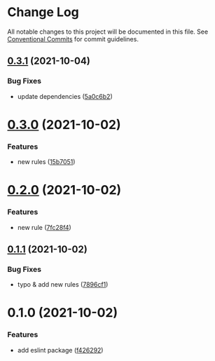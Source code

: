 # Change Log

All notable changes to this project will be documented in this file.
See [Conventional Commits](https://conventionalcommits.org) for commit guidelines.

## [0.3.1](https://github.com/PaleBluDot/lint-config/compare/@palebludot/eslint-config@0.3.0...@palebludot/eslint-config@0.3.1) (2021-10-04)


### Bug Fixes

* update dependencies ([5a0c6b2](https://github.com/PaleBluDot/lint-config/commit/5a0c6b2df2ae142f17323c42065389e4ed61e967))





# [0.3.0](https://github.com/PaleBluDot/lint-config/compare/@palebludot/eslint-config@0.2.0...@palebludot/eslint-config@0.3.0) (2021-10-02)


### Features

* new rules ([15b7051](https://github.com/PaleBluDot/lint-config/commit/15b7051ee49938a705ed2a667345cc0fb6fbca7c))





# [0.2.0](https://github.com/PaleBluDot/lint-config/compare/@palebludot/eslint-config@0.1.1...@palebludot/eslint-config@0.2.0) (2021-10-02)


### Features

* new rule ([7fc28f4](https://github.com/PaleBluDot/lint-config/commit/7fc28f4727ae7b071eddde6c977d9399b1f318be))





## [0.1.1](https://github.com/PaleBluDot/lint-config/compare/@palebludot/eslint-config@0.1.0...@palebludot/eslint-config@0.1.1) (2021-10-02)


### Bug Fixes

* typo & add new rules ([7896cf1](https://github.com/PaleBluDot/lint-config/commit/7896cf1e7add126a758fc83523830c202791bca6))





# 0.1.0 (2021-10-02)


### Features

* add eslint package ([f426292](https://github.com/PaleBluDot/lint-config/commit/f4262921fb6c8c9355307c1a0c26830cf46abc01))
